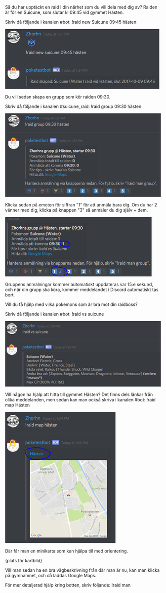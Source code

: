 Så du har upptäckt en raid i din närhet som du vill dela med dig av? Raiden är för en Suicune, som slutar kl 09:45 vid gymmet Hästen.

Skriv då följande i kanalen #bot:
!raid new Suicune 09:45 hästen

![Create](img/started1.png)

Du vill sedan skapa en grupp som kör raiden 09:30.

Skriv då följande i kanalen #suicune_raid:
!raid group 09:30 hästen

![Group](img/started2.png)

Klicka sedan på emoten för siffran "1" för att anmäla bara dig. Om du har 2 vänner med dig, klicka på knappen "3" så anmäler du dig själv + dem.

![Signup](img/started3.png)

Gruppens anmälningar kommer automatiskt uppdateras var 15:e sekund, och när din grupp ska köra, kommer meddelandet i Discord automatiskt tas bort.

Vill du få hjälp med vilka pokemons som är bra mot din raidboss?

Skriv då följande i kanalen #bot:
!raid vs suicune

![Vs](img/started4.png)


Vill någon ha hjälp att hitta till gymmet Hästen? Det finns dels länkar från olika meddelanden, men sedan kan man också skriva i kanalen #bot:
!raid map Hästen

![Map](img/started5.png)

Där får man en minikarta som kan hjälpa till med orientering. 

{plats för kartbild}

Vill man sedan ha en bra vägbeskrivning från där man är nu, kan man klicka på gymnamnet, och då laddas Google Maps.

För mer detaljerad hjälp kring botten, skriv följande:
!raid man 